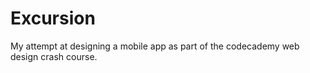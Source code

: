 # Excursion
My attempt at designing a mobile app as part of the codecademy web design crash course.

